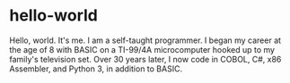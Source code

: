 # hello-world
Hello, world.  It's me.  I am a self-taught programmer.  I began my career at the age of 8 with BASIC on a TI-99/4A microcomputer hooked up to my family's television set.  Over 30 years later, I now code in COBOL, C#, x86 Assembler, and Python 3, in addition to BASIC.
